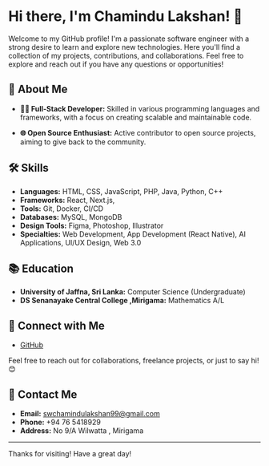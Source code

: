 # Hi there, I'm Chamindu Lakshan! 👋

Welcome to my GitHub profile! I'm a passionate software engineer with a strong desire to learn and explore new technologies. Here you'll find a collection of my projects, contributions, and collaborations. Feel free to explore and reach out if you have any questions or opportunities!

## 🚀 About Me

- **👨‍💻 Full-Stack Developer:** Skilled in various programming languages and frameworks, with a focus on creating scalable and maintainable code.

- **🌐 Open Source Enthusiast:** Active contributor to open source projects, aiming to give back to the community.

## 🛠️ Skills

- **Languages:** HTML, CSS, JavaScript, PHP, Java, Python, C++
- **Frameworks:** React, Next.js, 
- **Tools:** Git, Docker, CI/CD
- **Databases:** MySQL, MongoDB
- **Design Tools:** Figma, Photoshop, Illustrator
- **Specialties:** Web Development, App Development (React Native), AI Applications, UI/UX Design, Web 3.0




## 📚 Education

- **University of Jaffna, Sri Lanka:** Computer Science (Undergraduate)
- **DS Senanayake Central College ,Mirigama:** Mathematics A/L

## 🔗 Connect with Me


- [GitHub](https://github.com/chamindulakshan99)

Feel free to reach out for collaborations, freelance projects, or just to say hi! 😊

## 📧 Contact Me

- **Email:** swchamindulakshan99@gmail.com
- **Phone:** +94 76 5418929
- **Address:** No 9/A Wilwatta , Mirigama

---

Thanks for visiting! Have a great day!
